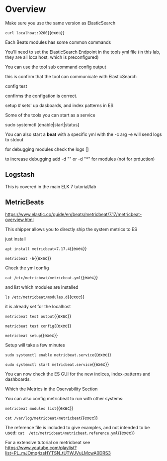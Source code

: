 # Overview

Make sure you use the same version as ElasticSearch

`curl localhoat:9200`{{exec}}

Each Beats modules has some common commands


You'll need to set the ElasticSearch Endpoint in the tools yml file (in this lab, they are all localhost, which is preconfigured)

You can use the tool sub command <toolName>  config output

this is confirm that the tool can communicate with ElasticSearch

<toolName> config test

confirms the configation is correct.

<toolname>  setup   # sets' up dasboards, and index patterns in ES

Some of the tools you can start as a service

sudo systemctl [enable|start|status] 

You can also start a **beat** with a specific yml with the -c arg
-e will send logs to stdout

for debugging modules  check the logs  [<moduleName>]

to increase debugging add -d "<moduleName>"  or -d "*" for modules (not for prduction)






## Logstash

This is covered in the main ELK 7 tutorial/lab

## MetricBeats

https://www.elastic.co/guide/en/beats/metricbeat/7.17/metricbeat-overview.html

This shipper allows you to directly ship the system metrics to ES

just install

`apt install metricbeat=7.17.4`{{exec}}

`metricbeat -h`{{exec}}

Check the yml config

`cat /etc/metricbeat/metricbeat.yml`{{exec}}

and list which modules are installed

`ls /etc/metricbeat/modules.d`{{exec}}

it is already set for the localhost

`metricbeat test output`{{exec}}

`metricbeat test config`{{exec}}

`metricbeat setup`{{exec}}  

Setup will take a few minutes

`sudo systemctl enable metricbeat.service`{{exec}}

`sudo systemctl start metricbeat.service`{{exec}}

You can now check the ES GUI for the new indices, index-patterns and dashboards.

Which the Metrics in the Oservability Section

You can also config metricbeat to run with other systems:

`metricbeat modules list`{{exec}}

`cat /var/log/metricbeat/metricbeat`{{exec}}

The reference file is included to give examples, and not intended to be used:
`cat  /etc/metricbeat/metricbeat.reference.yml`{{exec}}

For a extensive tutorial on metricbeat see https://www.youtube.com/playlist?list=PL_mJOmq4zsHYTSN_tUTWJVuLMcwA0DRS3

